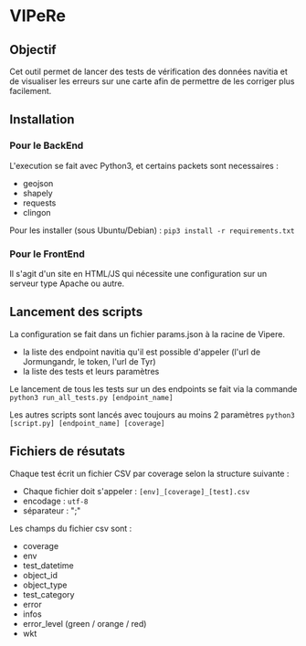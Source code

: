 # VIPeRe

## Objectif
Cet outil permet de lancer des tests de vérification des données navitia et de visualiser les erreurs sur une carte afin de permettre de les corriger plus facilement.

## Installation
### Pour le BackEnd
L'execution se fait avec Python3, et certains packets sont necessaires :
* geojson
* shapely
* requests
* clingon

Pour les installer (sous Ubuntu/Debian) : `pip3 install -r requirements.txt`

### Pour le FrontEnd
Il s'agit d'un site en HTML/JS qui nécessite une configuration sur un serveur type Apache ou autre.

## Lancement des scripts
La configuration se fait dans un fichier params.json à la racine de Vipere.
* la liste des endpoint navitia qu'il est possible d'appeler (l'url de Jormungandr, le token, l'url de Tyr)
* la liste des tests et leurs paramètres

Le lancement de tous les tests sur un des endpoints se fait via la commande
`python3 run_all_tests.py [endpoint_name]`  

Les autres scripts sont lancés avec toujours au moins 2 paramètres
`python3 [script.py] [endpoint_name] [coverage]`


## Fichiers de résutats
Chaque test écrit un fichier CSV par coverage selon la structure suivante :
* Chaque fichier doit s'appeler : `[env]_[coverage]_[test].csv`
* encodage : `utf-8`
* séparateur : ";"

Les champs du fichier csv sont :
* coverage
* env
* test_datetime
* object_id
* object_type
* test_category
* error
* infos
* error_level (green / orange / red)
* wkt
